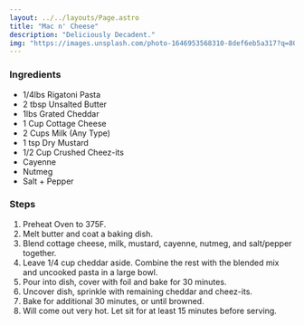 ```yaml
---
layout: ../../layouts/Page.astro
title: "Mac n' Cheese"
description: "Deliciously Decadent."
img: "https://images.unsplash.com/photo-1646953568310-8def6eb5a317?q=80&w=2940&auto=format&fit=crop&ixlib=rb-4.0.3&ixid=M3wxMjA3fDB8MHxwaG90by1wYWdlfHx8fGVufDB8fHx8fA%3D%3D"
---
```


### Ingredients

*   1/4lbs Rigatoni Pasta
*   2 tbsp Unsalted Butter
*   1lbs Grated Cheddar
*   1 Cup Cottage Cheese
*   2 Cups Milk (Any Type)
*   1 tsp Dry Mustard
*   1/2 Cup Crushed Cheez-its
*   Cayenne
*   Nutmeg
*   Salt + Pepper

### Steps

1.  Preheat Oven to 375F.
2.  Melt butter and coat a baking dish.
3.  Blend cottage cheese, milk, mustard, cayenne, nutmeg, and salt/pepper together.
4.  Leave 1/4 cup cheddar aside. Combine the rest with the blended mix and uncooked pasta in a large bowl.
5.  Pour into dish, cover with foil and bake for 30 minutes.
6.  Uncover dish, sprinkle with remaining cheddar and cheez-its.
7.  Bake for additional 30 minutes, or until browned.
8.  Will come out very hot. Let sit for at least 15 minutes before serving.